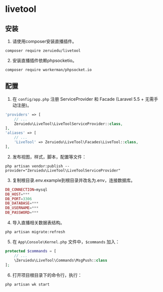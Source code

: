 # livetool

## 安装

1. 请使用composer安装直播插件。

```shell
composer require zeruiedu/livetool
```

2. 安装直播插件依赖phpsocketio。

```shell
composer require workerman/phpsocket.io
```

## 配置

1. 在 `config/app.php` 注册 ServiceProvider 和 Facade (Laravel 5.5 + 无需手动注册)。
```php
'providers' => [
    // ...
    Zeruiedu\LiveTool\LiveToolServiceProvider::class,
],
'aliases' => [
    // ...
    'LiveTool' => Zeruiedu\LiveTool\Facades\LiveTool::class,
],
```

2. 发布视图，样式，脚本，配置等文件：
```shell
php artisan vendor:publish --provider="Zeruiedu\LiveTool\LiveToolServiceProvider"
```

3. 复制根目录.env.example到根目录并改名为.env，连接数据库。
```php
DB_CONNECTION=mysql
DB_HOST=***
DB_PORT=3306
DB_DATABASE=***
DB_USERNAME=***
DB_PASSWORD=***
```

4. 导入直播相关数据表结构。
```shell
php artisan migrate:refresh
```

5. 在 `App\Console\Kernel.php` 文件中，`$commands` 加入：
```php
protected $commands = [
    // ...
    \Zeruiedu\LiveTool\Commands\MsgPush::class
];
```

6. 打开项目根目录下的命令行，执行：
```shell
php artisan wk start
```